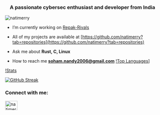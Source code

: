 <h3 align="center">A passionate cybersec enthusiast and developer from India</h3>


<p align="left"> <img src="https://komarev.com/ghpvc/?username=natimerry&label=Profile%20views&color=0e75b6&style=flat-square" alt="natimerry" /> </p>

- I’m currently working on [Repak-Rivals](https://github.com/natimerry/repak-rivals)

- All of my projects are available at [https://github.com/natimerry?tab=repositories](https://github.com/natimerry?tab=repositories)

- Ask me about **Rust, C, Linux**

- How to reach me **soham.nandy2006@gmail.com**
[!Top Languages](https://github-readme-stats-indol-eta-95.vercel.app/api/top-langs/?username=natimerry&layout=compact&hide=javascript,scheme,html,css,shell&exclude_repo=pathfinding_visualiser&theme=dark)]

[!Stats](https://github-readme-stats-indol-eta-95.vercel.app/api?username=natimerry&theme=dark)

[![GitHub Streak](https://streak-stats.demolab.com?user=natimerry&theme=dark&mode=weekly)](https://git.io/streak-stats)

<h3 align="left">Connect with me:</h3>
<p align="left">
<a href="https://twitter.com/natimerry" target="blank"><img align="center" src="https://raw.githubusercontent.com/rahuldkjain/github-profile-readme-generator/master/src/images/icons/Social/twitter.svg" alt="natimerry" height="30" width="40" /></a>
</p>



